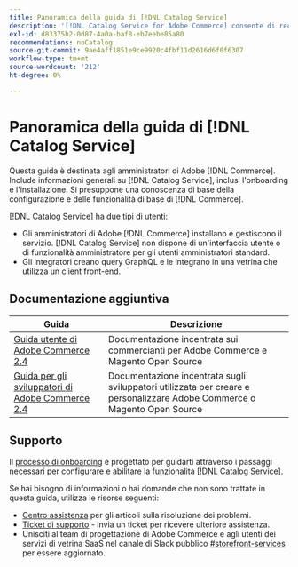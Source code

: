 ```yaml
---
title: Panoramica della guida di [!DNL Catalog Service]
description: '[!DNL Catalog Service for Adobe Commerce] consente di recuperare i contenuti delle pagine di visualizzazione dei prodotti e delle pagine dell''elenco dei prodotti più rapidamente rispetto alle query native di Adobe Commerce GraphQL.'
exl-id: d83375b2-0d87-4a0a-baf8-eb7eebe85a80
recommendations: noCatalog
source-git-commit: 9ae4aff1851e9ce9920c4fbf11d2616d6f0f6307
workflow-type: tm+mt
source-wordcount: '212'
ht-degree: 0%

---
```


# Panoramica della guida di [!DNL Catalog Service]

Questa guida è destinata agli amministratori di Adobe [!DNL Commerce]. Include informazioni generali su [!DNL Catalog Service], inclusi l&#39;onboarding e l&#39;installazione. Si presuppone una conoscenza di base della configurazione e delle funzionalità di base di [!DNL Commerce].

[!DNL Catalog Service] ha due tipi di utenti:

* Gli amministratori di Adobe [!DNL Commerce] installano e gestiscono il servizio. [!DNL Catalog Service] non dispone di un&#39;interfaccia utente o di funzionalità amministratore per gli utenti amministratori standard.
* Gli integratori creano query GraphQL e le integrano in una vetrina che utilizza un client front-end.

## Documentazione aggiuntiva

| Guida | Descrizione |
|------ | ----------- |
| [Guida utente di Adobe Commerce 2.4](https://experienceleague.adobe.com/docs/commerce.html) | Documentazione incentrata sui commercianti per Adobe Commerce e Magento Open Source |
| [Guida per gli sviluppatori di Adobe Commerce 2.4](https://developer.adobe.com/commerce/docs) | Documentazione incentrata sugli sviluppatori utilizzata per creare e personalizzare Adobe Commerce o Magento Open Source |

## Supporto

Il [processo di onboarding](https://experienceleague.adobe.com/docs/commerce-merchant-services/catalog-service/installation.html) è progettato per guidarti attraverso i passaggi necessari per configurare e abilitare la funzionalità [!DNL Catalog Service].

Se hai bisogno di informazioni o hai domande che non sono trattate in questa guida, utilizza le risorse seguenti:

* [Centro assistenza](https://experienceleague.adobe.com/docs/commerce-knowledge-base/kb/overview.html) per gli articoli sulla risoluzione dei problemi.
* [Ticket di supporto](https://experienceleague.adobe.com/docs/commerce-knowledge-base/kb/help-center-guide/magento-help-center-user-guide.html#submit-ticket) - Invia un ticket per ricevere ulteriore assistenza.
* Unisciti al team di progettazione di Adobe Commerce e agli utenti dei servizi di vetrina SaaS nel canale di Slack pubblico [#storefront-services](https://magentocommeng.slack.com/archives/C03HVPG8RS4) per essere aggiornato.
